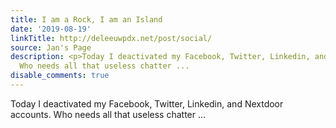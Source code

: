 ```yaml
---
title: I am a Rock, I am an Island
date: '2019-08-19'
linkTitle: http://deleeuwpdx.net/post/social/
source: Jan's Page
description: <p>Today I deactivated my Facebook, Twitter, Linkedin, and Nextdoor accounts.
  Who needs all that useless chatter ...
disable_comments: true
---
```

<p>Today I deactivated my Facebook, Twitter, Linkedin, and Nextdoor accounts. Who needs all that useless chatter ...